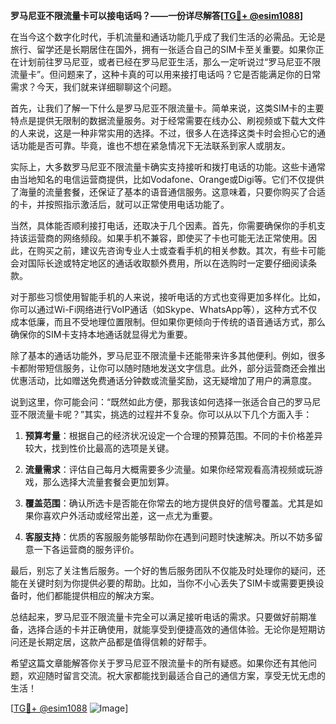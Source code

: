 **罗马尼亚不限流量卡可以接电话吗？——一份详尽解答[[TG💪+ @esim1088](https://t.me/s/esim1088)]**

在当今这个数字化时代，手机流量和通话功能几乎成了我们生活的必需品。无论是旅行、留学还是长期居住在国外，拥有一张适合自己的SIM卡至关重要。如果你正在计划前往罗马尼亚，或者已经在罗马尼亚生活，那么一定听说过“罗马尼亚不限流量卡”。但问题来了，这种卡真的可以用来接打电话吗？它是否能满足你的日常需求？今天，我们就来详细聊聊这个问题。

首先，让我们了解一下什么是罗马尼亚不限流量卡。简单来说，这类SIM卡的主要特点是提供无限制的数据流量服务。对于经常需要在线办公、刷视频或下载大文件的人来说，这是一种非常实用的选择。不过，很多人在选择这类卡时会担心它的通话功能是否可靠。毕竟，谁也不想在紧急情况下无法联系到家人或朋友。

实际上，大多数罗马尼亚不限流量卡确实支持接听和拨打电话的功能。这些卡通常由当地知名的电信运营商提供，比如Vodafone、Orange或Digi等。它们不仅提供了海量的流量套餐，还保证了基本的语音通信服务。这意味着，只要你购买了合适的卡，并按照指示激活后，就可以正常使用电话功能了。

当然，具体能否顺利接打电话，还取决于几个因素。首先，你需要确保你的手机支持该运营商的网络频段。如果手机不兼容，即使买了卡也可能无法正常使用。因此，在购买之前，建议先咨询专业人士或查看手机的相关参数。其次，有些卡可能会对国际长途或特定地区的通话收取额外费用，所以在选购时一定要仔细阅读条款。

对于那些习惯使用智能手机的人来说，接听电话的方式也变得更加多样化。比如，你可以通过Wi-Fi网络进行VoIP通话（如Skype、WhatsApp等），这种方式不仅成本低廉，而且不受地理位置限制。但如果你更倾向于传统的语音通话方式，那么确保你的SIM卡支持本地通话就显得尤为重要。

除了基本的通话功能外，罗马尼亚不限流量卡还能带来许多其他便利。例如，很多卡都附带短信服务，让你可以随时随地发送文字信息。此外，部分运营商还会推出优惠活动，比如赠送免费通话分钟数或流量奖励，这无疑增加了用户的满意度。

说到这里，你可能会问：“既然如此方便，那我该如何选择一张适合自己的罗马尼亚不限流量卡呢？”其实，挑选的过程并不复杂。你可以从以下几个方面入手：

1. **预算考量**：根据自己的经济状况设定一个合理的预算范围。不同的卡价格差异较大，找到性价比最高的选项是关键。
   
2. **流量需求**：评估自己每月大概需要多少流量。如果你经常观看高清视频或玩游戏，那么选择大流量套餐会更加划算。

3. **覆盖范围**：确认所选卡是否能在你常去的地方提供良好的信号覆盖。尤其是如果你喜欢户外活动或经常出差，这一点尤为重要。

4. **客服支持**：优质的客服服务能够帮助你在遇到问题时快速解决。所以不妨多留意一下各运营商的服务评价。

最后，别忘了关注售后服务。一个好的售后服务团队不仅能及时处理你的疑问，还能在关键时刻为你提供必要的帮助。比如，当你不小心丢失了SIM卡或需要更换设备时，他们都能提供相应的解决方案。

总结起来，罗马尼亚不限流量卡完全可以满足接听电话的需求。只要做好前期准备，选择合适的卡并正确使用，就能享受到便捷高效的通信体验。无论你是短期访问还是长期定居，这款产品都是值得信赖的好帮手。

希望这篇文章能解答你关于罗马尼亚不限流量卡的所有疑惑。如果你还有其他问题，欢迎随时留言交流。祝大家都能找到最适合自己的通信方案，享受无忧无虑的生活！

[[TG💪+ @esim1088](https://t.me/s/esim1088) ![Image](https://i.postimg.cc/4NQfJmqS/Snipaste-2025-05-13-00-14-12.png)]